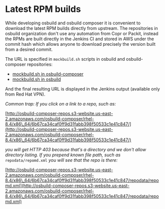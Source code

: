 # Latest RPM builds

While developing osbuild and osbuild composer it is convenient to download the latest RPM builds directly from upstream. The repositories in osbuild organization don't use any automation from Copr or Packit, instead the RPMs are built directly in the Jenkins CI and stored in AWS under the commit hash which allows anyone to download precisely the version built from a desired commit.

The URL is specified in `mockbuild.sh` scripts in osbuild and osbuild-composer repositories:
 * [mockbuild.sh in osbuild-composer](https://github.com/osbuild/osbuild-composer/blob/f091af55d89ac9e77aa34b94e0180aacead3f32e/schutzbot/mockbuild.sh#L27)
 * [mockbuild.sh in osbuild](https://github.com/osbuild/osbuild/blob/850ee4466f0e3335d4c21871a5f2549f2f571965/schutzbot/mockbuild.sh#L27)

And the final resulting URL is displayed in the Jenkins output (available only from Red Hat VPN).

*Common trap: If you click on a link to a repo, such as:*

[http://osbuild-composer-repos.s3-website.us-east-2.amazonaws.com/osbuild-composer/rhel-8.4/x86\_64/6b67ca34caf0ff9d31fabb398f50533c1e41c847/](http://osbuild-composer-repos.s3-website.us-east-2.amazonaws.com/osbuild-composer/rhel-8.4/x86\_64/6b67ca34caf0ff9d31fabb398f50533c1e41c847/)

*you will get HTTP 403 because that's a directory and we don't allow directory listing. If you prepend known file path, such as* `repodata/repomd.xml` *you will see that the repo is there:*

[http://osbuild-composer-repos.s3-website.us-east-2.amazonaws.com/osbuild-composer/rhel-8.4/x86\_64/6b67ca34caf0ff9d31fabb398f50533c1e41c847/repodata/repomd.xml](http://osbuild-composer-repos.s3-website.us-east-2.amazonaws.com/osbuild-composer/rhel-8.4/x86\_64/6b67ca34caf0ff9d31fabb398f50533c1e41c847/repodata/repomd.xml)
